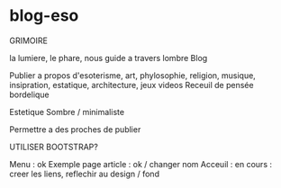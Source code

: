 # blog-eso
GRIMOIRE

la lumiere, le phare, nous guide a travers lombre
Blog

Publier a propos d'esoterisme, art, phylosophie, religion, musique, insipration, estatique, architecture, jeux videos 
    Receuil de pensée bordelique

Estetique Sombre / minimaliste
    
Permettre a des proches de publier

UTILISER BOOTSTRAP?

Menu : ok
Exemple page article : ok / changer nom
Acceuil  : en cours : creer les liens, reflechir au design / fond 
